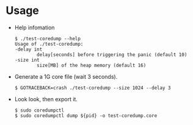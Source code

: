 # Usage

* Help infomation
  ```
  $ ./test-coredump --help
  Usage of ./test-coredump:
  -delay int
          delay[seconds] before triggering the panic (default 10)
  -size int
          size[MB] of the heap memory (default 16)
  ```

* Generate a 1G core file (wait 3 seconds).
  ```
  $ GOTRACEBACK=crash ./test-coredump --size 1024 --delay 3
  ```

* Look look, then export it.
  ```
  $ sudo coredumpctl 
  $ sudo coredumpctl dump ${pid} -o test-coredump.core
  ```
